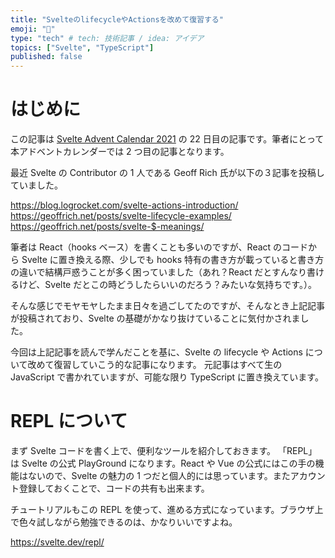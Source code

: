 ```yaml
---
title: "SvelteのlifecycleやActionsを改めて復習する"
emoji: "🍁"
type: "tech" # tech: 技術記事 / idea: アイデア
topics: ["Svelte", "TypeScript"]
published: false
---
```


# はじめに

この記事は [Svelte Advent Calendar 2021](https://qiita.com/advent-calendar/2021/svelte) の 22 日目の記事です。筆者にとって本アドベントカレンダーでは 2 つ目の記事となります。

最近 Svelte の Contributor の 1 人である Geoff Rich 氏が以下の３記事を投稿していました。

https://blog.logrocket.com/svelte-actions-introduction/
https://geoffrich.net/posts/svelte-lifecycle-examples/
https://geoffrich.net/posts/svelte-$-meanings/

筆者は React（hooks ベース）を書くことも多いのですが、React のコードから Svelte に置き換える際、少しでも hooks 特有の書き方が載っていると書き方の違いで結構戸惑うことが多く困っていました（あれ？React だとすんなり書けるけど、Svelte だとこの時どうしたらいいのだろう？みたいな気持ちです。）。

そんな感じでモヤモヤしたまま日々を過ごしてたのですが、そんなとき上記記事が投稿されており、Svelte の基礎がかなり抜けていることに気付かされました。

今回は上記記事を読んで学んだことを基に、Svelte の lifecycle や Actions について改めて復習していこう的な記事になります。
元記事はすべて生の JavaScript で書かれていますが、可能な限り TypeScript に置き換えています。

# REPL について

まず Svelte コードを書く上で、便利なツールを紹介しておきます。
「REPL」は Svelte の公式 PlayGround になります。React や Vue の公式にはこの手の機能はないので、Svelte の魅力の 1 つだと個人的には思っています。またアカウント登録しておくことで、コードの共有も出来ます。

チュートリアルもこの REPL を使って、進める方式になっています。ブラウザ上で色々試しながら勉強できるのは、かなりいいですよね。

https://svelte.dev/repl/
